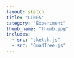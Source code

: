 ```yaml
---
layout: sketch
title: "LINES"
category: "Experiment"
thumb_name: "thumb.jpg"
includes:
  - src: "sketch.js"
  - src: "QuadTree.js"
---
```


<!--

  You can change the title, category and thumb as you like
  (just make sure the folder contain a jpg for the thumb with the correct name)
  Do not change the first line "layout: sketch"

  If you need to customize this html page:
    1) delete the line "layout: sketch"
    2) copy the content of "/_layouts/sketch.html" below.
    Make sure to leave one line of space between the markup above and the html code

-->
